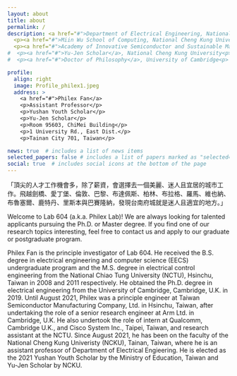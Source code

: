 ```yaml
---
layout: about
title: about
permalink: /
description: <a href="#">Department of Electrical Engineering, National Cheng Kung University</a>
  <p><a href="#">Miin Wu School of Computing, National Cheng Kung University</a><p>
  <p><a href="#">Academy of Innovative Semiconductor and Sustainable Manufacturing, National Cheng Kung University</a><p>
#  <p><a href="#">Yu-Jen Scholar</a>, National Cheng Kung University<p>
#  <p><a href="#">Doctor of Philosophy</a>, University of Cambridge<p>

profile:
  align: right
  image: Profile_philex1.jpeg
  address: >
    <a href="#">Philex Fan</a>
    <p>Assistant Professor</p>
    <p>Yushan Youth Scholar</p>
    <p>Yu-Jen Scholar</p>
    <p>Room 95603, ChiMei Building</p>
    <p>1 University Rd., East Dist.</p>
    <p>Tainan City 701, Taiwan</p>

news: true  # includes a list of news items
selected_papers: false # includes a list of papers marked as "selected={true}"
social: true  # includes social icons at the bottom of the page
---
```


「頂尖的人才工作機會多，除了薪資，會選擇去一個美麗、迷人且宜居的城市工作。飛越劍橋、愛丁堡、倫敦、巴黎、布達佩斯、柏林、布拉格、羅馬、維也納、布魯塞爾、鹿特丹、里斯本與巴賽隆納，發現台南府城就是迷人且適宜的地方。」

Welcome to Lab 604 (a.k.a. Philex Lab)! We are always looking for talented applicants pursuing the Ph.D. or Master degree. If you find one of our research topics interesting, feel free to contact us and apply to our graduate or postgraduate program. 

Philex Fan is the principle investigator of Lab 604. He received the B.S. degree in electrical engineering and computer science (EECS) undergraduate program and the M.S. degree in electrical control engineering from the National Chiao Tung University (NCTU), Hsinchu, Taiwan in 2008 and 2011 respectively. He obtained the Ph.D. degree in electrical engineering from the University of Cambridge, Cambridge, U.K. in 2019. Until August 2021, Philex was a principle engineer at Taiwan Semiconductor Manufacturing Company, Ltd. in Hsinchu, Taiwan, after undertaking the role of a senior research engineer at Arm Ltd. in Cambridge, U.K. He also undertook the role of intern at Qualcomm, Cambridge U.K., and Cisco System Inc., Taipei, Taiwan, and research assistant at the NCTU. Since August 2021, he has been on the faculty of the National Cheng Kung Univeristy (NCKU), Tainan, Taiwan, where he is an assistant professor of Department of Electrical Engieering. He is elected as the 2021 Yushan Youth Scholar by the Ministry of Education, Taiwan and Yu-Jen Scholar by NCKU.


